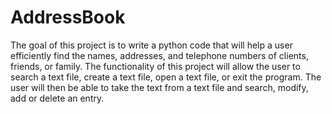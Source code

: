 # AddressBook
The goal of this project is to write a python code that will help a user efficiently find the names, addresses, and telephone numbers of clients, friends, or family. The functionality of this project will allow the user to search a text file, create a text file, open a text file, or exit the program. The user will then be able to take the text from a text file and search, modify, add or delete an entry. 
